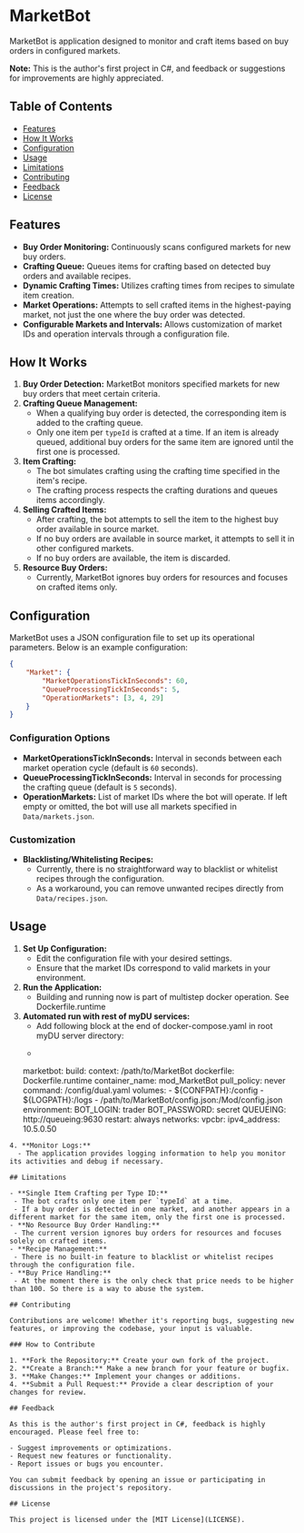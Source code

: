 # MarketBot

MarketBot is application designed to monitor and craft items based on buy orders in configured markets.

**Note:** This is the author's first project in C#, and feedback or suggestions for improvements are highly appreciated.

## Table of Contents

- [Features](#features)
- [How It Works](#how-it-works)
- [Configuration](#configuration)
- [Usage](#usage)
- [Limitations](#limitations)
- [Contributing](#contributing)
- [Feedback](#feedback)
- [License](#license)

## Features

- **Buy Order Monitoring:** Continuously scans configured markets for new buy orders.
- **Crafting Queue:** Queues items for crafting based on detected buy orders and available recipes.
- **Dynamic Crafting Times:** Utilizes crafting times from recipes to simulate item creation.
- **Market Operations:** Attempts to sell crafted items in the highest-paying market, not just the one where the buy order was detected.
- **Configurable Markets and Intervals:** Allows customization of market IDs and operation intervals through a configuration file.

## How It Works

1. **Buy Order Detection:** MarketBot monitors specified markets for new buy orders that meet certain criteria.
2. **Crafting Queue Management:**
   - When a qualifying buy order is detected, the corresponding item is added to the crafting queue.
   - Only one item per `typeId` is crafted at a time. If an item is already queued, additional buy orders for the same item are ignored until the first one is processed.
3. **Item Crafting:**
   - The bot simulates crafting using the crafting time specified in the item's recipe.
   - The crafting process respects the crafting durations and queues items accordingly.
4. **Selling Crafted Items:**
   - After crafting, the bot attempts to sell the item to the highest buy order available in source market.
   - If no buy orders are available in source market, it attempts to sell it in other configured markets.
   - If no buy orders are available, the item is discarded.
5. **Resource Buy Orders:**
   - Currently, MarketBot ignores buy orders for resources and focuses on crafted items only.

## Configuration

MarketBot uses a JSON configuration file to set up its operational parameters. Below is an example configuration:

```json
{
    "Market": {
        "MarketOperationsTickInSeconds": 60,
        "QueueProcessingTickInSeconds": 5,
        "OperationMarkets": [3, 4, 29]
    }
}
```

### Configuration Options

- **MarketOperationsTickInSeconds:** Interval in seconds between each market operation cycle (default is `60` seconds).
- **QueueProcessingTickInSeconds:** Interval in seconds for processing the crafting queue (default is `5` seconds).
- **OperationMarkets:** List of market IDs where the bot will operate. If left empty or omitted, the bot will use all markets specified in `Data/markets.json`.

### Customization

- **Blacklisting/Whitelisting Recipes:**
  - Currently, there is no straightforward way to blacklist or whitelist recipes through the configuration.
  - As a workaround, you can remove unwanted recipes directly from `Data/recipes.json`.

## Usage

1. **Set Up Configuration:**
   - Edit the configuration file with your desired settings.
   - Ensure that the market IDs correspond to valid markets in your environment.
2. **Run the Application:**
   - Building and running now is part of multistep docker operation. See Dockerfile.runtime
3. **Automated run with rest of myDU services:**
   - Add following block at the end of docker-compose.yaml in root myDU server directory:
   - ```yaml
   marketbot:
      build:
        context: /path/to/MarketBot
        dockerfile: Dockerfile.runtime
      container_name: mod_MarketBot
      pull_policy: never
      command: /config/dual.yaml
      volumes:
        - ${CONFPATH}:/config
        - ${LOGPATH}:/logs
        - /path/to/MarketBot/config.json:/Mod/config.json
      environment:
        BOT_LOGIN: trader
        BOT_PASSWORD: secret
        QUEUEING: http://queueing:9630
      restart: always
      networks:
        vpcbr:
          ipv4_address: 10.5.0.50

 ```
4. **Monitor Logs:**
   - The application provides logging information to help you monitor its activities and debug if necessary.

## Limitations

- **Single Item Crafting per Type ID:**
  - The bot crafts only one item per `typeId` at a time.
  - If a buy order is detected in one market, and another appears in a different market for the same item, only the first one is processed.
- **No Resource Buy Order Handling:**
  - The current version ignores buy orders for resources and focuses solely on crafted items.
- **Recipe Management:**
  - There is no built-in feature to blacklist or whitelist recipes through the configuration file.
- **Buy Price Handling:**
  - At the moment there is the only check that price needs to be higher than 100. So there is a way to abuse the system.

## Contributing

Contributions are welcome! Whether it's reporting bugs, suggesting new features, or improving the codebase, your input is valuable.

### How to Contribute

1. **Fork the Repository:** Create your own fork of the project.
2. **Create a Branch:** Make a new branch for your feature or bugfix.
3. **Make Changes:** Implement your changes or additions.
4. **Submit a Pull Request:** Provide a clear description of your changes for review.

## Feedback

As this is the author's first project in C#, feedback is highly encouraged. Please feel free to:

- Suggest improvements or optimizations.
- Request new features or functionality.
- Report issues or bugs you encounter.

You can submit feedback by opening an issue or participating in discussions in the project's repository.

## License

This project is licensed under the [MIT License](LICENSE).